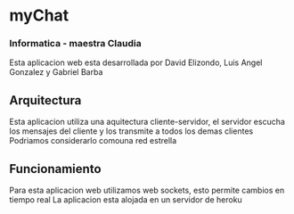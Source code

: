 # myChat 
### Informatica - maestra Claudia

Esta aplicacion web esta desarrollada por David Elizondo, Luis Angel Gonzalez y Gabriel Barba

## Arquitectura
Esta aplicacion utiliza una aquitectura cliente-servidor, el servidor escucha los mensajes del cliente y los transmite a todos los demas clientes
Podriamos considerarlo comouna red estrella

## Funcionamiento
Para esta aplicacion web utilizamos web sockets, esto permite cambios en tiempo real
La aplicacion esta alojada en un servidor de heroku 